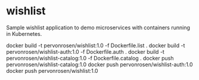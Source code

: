 # wishlist
Sample wishlist application to demo microservices with containers running in Kubernetes.

docker build -t pervonrosen/wishlist:1.0 -f Dockerfile.list .
docker build -t pervonrosen/wishlist-auth:1.0 -f Dockerfile.auth .
docker build -t pervonrosen/wishlist-catalog:1.0 -f Dockerfile.catalog .
docker push pervonrosen/wishlist-catalog:1.0
docker push pervonrosen/wishlist-auth:1.0
docker push pervonrosen/wishlist:1.0
